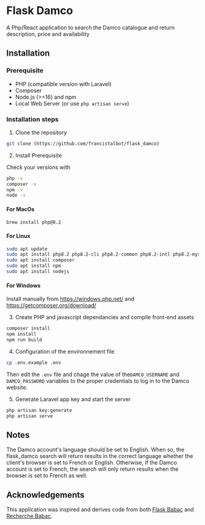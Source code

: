 # Flask Damco

A Php/React application to search the Damco catalogue and return description, price and availability

## Installation
### Prerequisite 
- PHP (compatible version with Laravel)
- Composer
- Node.js (>=16) and npm
- Local Web Server (or use `php artisan serve`)

### Installation steps

1. Clone the repository

```bash
git clone (https://github.com/francistalbot/flask_damco)
```

2. Install Prerequisite

Check your versions with

```bash
php -v
composer -v
npm -v
node -v
```

#### For MacOs
   
```bash
brew install php@8.2
```
#### For Linux
   
```bash
sudo apt update
sudo apt install php8.2 php8.2-cli php8.2-common php8.2-intl php8.2-mysql php8.2-xml php8.2-mbstring
sudo apt install composer
sudo apt install npm
sudo apt install nodejs
```
#### For Windows
Install manually from https://windows.php.net/ and https://getcomposer.org/download/

3. Create PHP and javascript dependancies and compile front-end assets
 
```bash
composer install
npm install
npm run build
```
4. Configuration of the environnement file

```bash
cp .env.example .env
```
Then edit the `.env` file and chage the value of the`DAMCO_USERNAME` and `DAMCO_PASSWORD` variables to the proper credentials to log in to the Damco website.

5. Generate Laravel app key and start the server

```bash
php artisan key:generate
php artisan serve
```
## Notes
The Damco account's language should be set to English. When so, the flask_damco search will return results in the correct language whether the client's browser is set to French or English. Otherwise, if the Damco account is set to French, the search will only return results when the browser is set to French as well.

## Acknowledgements
This application was inspired and derives code from both [Flask Babac](https://github.com/normcyr/flask_babac) and [Recherche Babac](https://github.com/normcyr/recherche_babac2).
